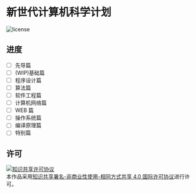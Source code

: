 # 新世代计算机科学计划

![license](https://img.shields.io/badge/license-CC--NC--BY--SA%204.0-blue)

## 进度

- [ ] 先导篇
- [ ] (WIP)基础篇
- [ ] 程序设计篇
- [ ] 算法篇
- [ ] 软件工程篇
- [ ] 计算机网络篇
- [ ] WEB 篇
- [ ] 操作系统篇
- [ ] 编译原理篇
- [ ] 特别篇

## 许可

<a rel="license" href="http://creativecommons.org/licenses/by-nc-sa/4.0/"><img alt="知识共享许可协议" style="border-width:0" src="https://i.creativecommons.org/l/by-nc-sa/4.0/88x31.png" /></a><br />本作品采用<a rel="license" href="http://creativecommons.org/licenses/by-nc-sa/4.0/">知识共享署名-非商业性使用-相同方式共享 4.0 国际许可协议</a>进行许可。
